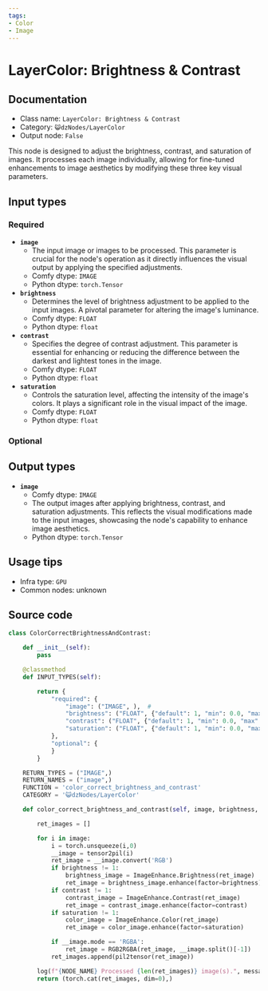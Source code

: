 ```yaml
---
tags:
- Color
- Image
---
```


# LayerColor: Brightness & Contrast
## Documentation
- Class name: `LayerColor: Brightness & Contrast`
- Category: `😺dzNodes/LayerColor`
- Output node: `False`

This node is designed to adjust the brightness, contrast, and saturation of images. It processes each image individually, allowing for fine-tuned enhancements to image aesthetics by modifying these three key visual parameters.
## Input types
### Required
- **`image`**
    - The input image or images to be processed. This parameter is crucial for the node's operation as it directly influences the visual output by applying the specified adjustments.
    - Comfy dtype: `IMAGE`
    - Python dtype: `torch.Tensor`
- **`brightness`**
    - Determines the level of brightness adjustment to be applied to the input images. A pivotal parameter for altering the image's luminance.
    - Comfy dtype: `FLOAT`
    - Python dtype: `float`
- **`contrast`**
    - Specifies the degree of contrast adjustment. This parameter is essential for enhancing or reducing the difference between the darkest and lightest tones in the image.
    - Comfy dtype: `FLOAT`
    - Python dtype: `float`
- **`saturation`**
    - Controls the saturation level, affecting the intensity of the image's colors. It plays a significant role in the visual impact of the image.
    - Comfy dtype: `FLOAT`
    - Python dtype: `float`
### Optional
## Output types
- **`image`**
    - Comfy dtype: `IMAGE`
    - The output images after applying brightness, contrast, and saturation adjustments. This reflects the visual modifications made to the input images, showcasing the node's capability to enhance image aesthetics.
    - Python dtype: `torch.Tensor`
## Usage tips
- Infra type: `GPU`
- Common nodes: unknown


## Source code
```python
class ColorCorrectBrightnessAndContrast:

    def __init__(self):
        pass

    @classmethod
    def INPUT_TYPES(self):

        return {
            "required": {
                "image": ("IMAGE", ),  #
                "brightness": ("FLOAT", {"default": 1, "min": 0.0, "max": 3, "step": 0.01}),
                "contrast": ("FLOAT", {"default": 1, "min": 0.0, "max": 3, "step": 0.01}),
                "saturation": ("FLOAT", {"default": 1, "min": 0.0, "max": 3, "step": 0.01}),
            },
            "optional": {
            }
        }

    RETURN_TYPES = ("IMAGE",)
    RETURN_NAMES = ("image",)
    FUNCTION = 'color_correct_brightness_and_contrast'
    CATEGORY = '😺dzNodes/LayerColor'

    def color_correct_brightness_and_contrast(self, image, brightness, contrast, saturation):

        ret_images = []

        for i in image:
            i = torch.unsqueeze(i,0)
            __image = tensor2pil(i)
            ret_image = __image.convert('RGB')
            if brightness != 1:
                brightness_image = ImageEnhance.Brightness(ret_image)
                ret_image = brightness_image.enhance(factor=brightness)
            if contrast != 1:
                contrast_image = ImageEnhance.Contrast(ret_image)
                ret_image = contrast_image.enhance(factor=contrast)
            if saturation != 1:
                color_image = ImageEnhance.Color(ret_image)
                ret_image = color_image.enhance(factor=saturation)

            if __image.mode == 'RGBA':
                ret_image = RGB2RGBA(ret_image, __image.split()[-1])
            ret_images.append(pil2tensor(ret_image))

        log(f"{NODE_NAME} Processed {len(ret_images)} image(s).", message_type='finish')
        return (torch.cat(ret_images, dim=0),)

```
